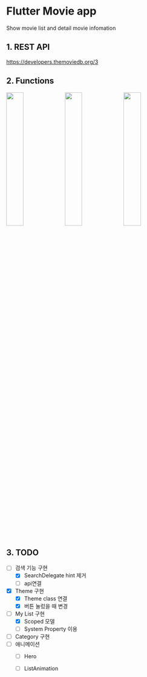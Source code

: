 # Flutter Movie app

Show movie list and detail movie infomation

## 1. REST API

https://developers.themoviedb.org/3


## 2. Functions

<img src="https://user-images.githubusercontent.com/35194820/66217070-95758000-e701-11e9-9f80-3343668e4baf.gif" width="30%">   <img src="https://user-images.githubusercontent.com/35194820/66218371-04ec6f00-e704-11e9-8b1f-4d4e2c4ba392.png" width="30%">   <img src="https://user-images.githubusercontent.com/35194820/66217585-8e02a680-e702-11e9-8d5e-08ea2cbf449e.png" width="30%">

## 3. TODO

- [ ] 검색 기능 구현
    - [x] SearchDelegate hint 제거
    - [ ] api연결
- [x] Theme 구현
    - [x] Theme class 연결
    - [x] 버튼 눌렀을 때 변경
- [ ] My List 구현
    - [x] Scoped 모델 
    - [ ] System Property 이용
- [ ] Category 구현
- [ ] 애니메이션
    - [ ] Hero
    - [ ] ListAnimation

